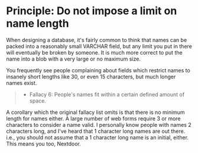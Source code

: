 ---
---

# Principle: Do not impose a limit on name length

When designing a database, it's fairly common to think that names can be packed into a reasonably
small VARCHAR field, but any limit you put in there will eventually be broken by someone.
It is much more correct to put the name into a blob with a very large or no maximum size.

You frequently see people complaining about fields which restrict names to insanely short lengths
like 30, or even 15 characters, but much longer names exist.

> - Fallacy 6: People's names fit within a certain defined amount of space.

A corollary which the original fallacy list omits is that there is no minimum length for names
either. A large number of web forms require 3 or more characters to consider a name valid.
I personally know people with names 2 characters long, and I've heard that 1 character
long names are out there.
i.e., you should not assume that a 1 character long name is an initial, either.
This means you too, Nextdoor.
